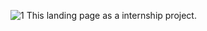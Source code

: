 ![1](https://github.com/fajaradhitiapratama/afeksi-landingpage/assets/115777980/53436a55-c937-4652-bd67-a8e4162e15ba)
This landing page as a internship project.
